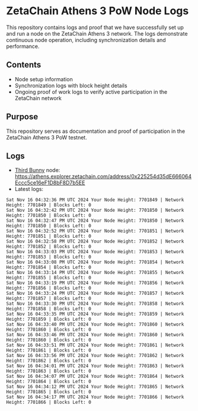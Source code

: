 # ZetaChain Athens 3 PoW Node Logs
This repository contains logs and proof that we have successfully set up and run a node on the ZetaChain Athens 3 network. The logs demonstrate continuous node operation, including synchronization details and performance.

## Contents
- Node setup information
- Synchronization logs with block height details
- Ongoing proof of work logs to verify active participation in the ZetaChain network

## Purpose
This repository serves as documentation and proof of participation in the ZetaChain Athens 3 PoW testnet.

## Logs

- [Third Bunny](https://thirdbunny.xyz/) node: https://athens.explorer.zetachain.com/address/0x225254d35dE666064Eccc5ce16eF1D8bF8D7b5EE
- Latest logs:
```
Sat Nov 16 04:32:36 PM UTC 2024 Your Node Height: 7701849 | Network Height: 7701849 | Blocks Left: 0
Sat Nov 16 04:32:42 PM UTC 2024 Your Node Height: 7701850 | Network Height: 7701850 | Blocks Left: 0
Sat Nov 16 04:32:47 PM UTC 2024 Your Node Height: 7701850 | Network Height: 7701850 | Blocks Left: 0
Sat Nov 16 04:32:52 PM UTC 2024 Your Node Height: 7701851 | Network Height: 7701851 | Blocks Left: 0
Sat Nov 16 04:32:58 PM UTC 2024 Your Node Height: 7701852 | Network Height: 7701852 | Blocks Left: 0
Sat Nov 16 04:33:03 PM UTC 2024 Your Node Height: 7701853 | Network Height: 7701853 | Blocks Left: 0
Sat Nov 16 04:33:08 PM UTC 2024 Your Node Height: 7701854 | Network Height: 7701854 | Blocks Left: 0
Sat Nov 16 04:33:14 PM UTC 2024 Your Node Height: 7701855 | Network Height: 7701855 | Blocks Left: 0
Sat Nov 16 04:33:19 PM UTC 2024 Your Node Height: 7701856 | Network Height: 7701856 | Blocks Left: 0
Sat Nov 16 04:33:24 PM UTC 2024 Your Node Height: 7701857 | Network Height: 7701857 | Blocks Left: 0
Sat Nov 16 04:33:30 PM UTC 2024 Your Node Height: 7701858 | Network Height: 7701858 | Blocks Left: 0
Sat Nov 16 04:33:35 PM UTC 2024 Your Node Height: 7701859 | Network Height: 7701859 | Blocks Left: 0
Sat Nov 16 04:33:40 PM UTC 2024 Your Node Height: 7701860 | Network Height: 7701860 | Blocks Left: 0
Sat Nov 16 04:33:46 PM UTC 2024 Your Node Height: 7701860 | Network Height: 7701860 | Blocks Left: 0
Sat Nov 16 04:33:51 PM UTC 2024 Your Node Height: 7701861 | Network Height: 7701861 | Blocks Left: 0
Sat Nov 16 04:33:56 PM UTC 2024 Your Node Height: 7701862 | Network Height: 7701862 | Blocks Left: 0
Sat Nov 16 04:34:01 PM UTC 2024 Your Node Height: 7701863 | Network Height: 7701863 | Blocks Left: 0
Sat Nov 16 04:34:07 PM UTC 2024 Your Node Height: 7701864 | Network Height: 7701864 | Blocks Left: 0
Sat Nov 16 04:34:12 PM UTC 2024 Your Node Height: 7701865 | Network Height: 7701865 | Blocks Left: 0
Sat Nov 16 04:34:17 PM UTC 2024 Your Node Height: 7701866 | Network Height: 7701866 | Blocks Left: 0
```
